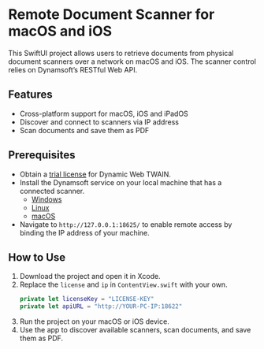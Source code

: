 # Remote Document Scanner for macOS and iOS
This SwiftUI project allows users to retrieve documents from physical document scanners over a network on macOS and iOS. The scanner control relies on Dynamsoft’s RESTful Web API.

## Features
- Cross-platform support for macOS, iOS and iPadOS
- Discover and connect to scanners via IP address
- Scan documents and save them as PDF

## Prerequisites
- Obtain a [trial license](https://www.dynamsoft.com/customer/license/trialLicense/?product=dcv&package=cross-platform) for Dynamic Web TWAIN.
- Install the Dynamsoft service on your local machine that has a connected scanner.
    - [Windows](https://demo.dynamsoft.com/DWT/Resources/dist/DynamsoftServiceSetup.msi)
    - [Linux](https://demo.dynamsoft.com/DWT/Resources/dist/DynamsoftServiceSetup.deb)
    - [macOS](https://demo.dynamsoft.com/DWT/Resources/dist/DynamsoftServiceSetup.pkg)
- Navigate to `http://127.0.0.1:18625/` to enable remote access by binding the IP address of your machine.

## How to Use
1. Download the project and open it in Xcode.
2. Replace the `license` and `ip` in `ContentView.swift` with your own.
    ```swift
    private let licenseKey = "LICENSE-KEY"
    private let apiURL = "http://YOUR-PC-IP:18622"
    ```
3. Run the project on your macOS or iOS device.
4. Use the app to discover available scanners, scan documents, and save them as PDF.